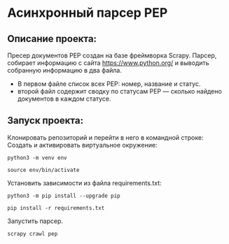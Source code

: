 # Асинхронный парсер PEP

## Описание проекта:
Пресер  документов PEP создан на базе фреймворка Scrapy.
Парсер, собирает информацию с сайта https://www.python.org/ и выводить собранную информацию в два файла.

- В первом файле список всех PEP: номер, название и статус.
- второй файл  содержит сводку по статусам PEP — сколько найдено документов в каждом статусе.

## Запуск проекта:
Клонировать репозиторий и перейти в него в командной строке:
Cоздать и активировать виртуальное окружение:
```
python3 -m venv env
```
```
source env/bin/activate
```
Установить зависимости из файла requirements.txt:
```
python3 -m pip install --upgrade pip
```
```
pip install -r requirements.txt
```
Запустить парсер.
```
scrapy crawl pep
```
